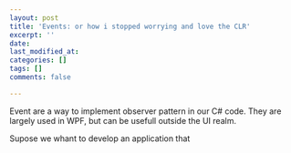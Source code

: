 ```yaml
---
layout: post
title: 'Events: or how i stopped worrying and love the CLR'
excerpt: ''
date: 
last_modified_at: 
categories: []
tags: []
comments: false

---
```

Event are a way to implement observer pattern in our C# code. They are largely used in WPF, but can be usefull outside the UI realm.

Supose we whant to develop an application that 